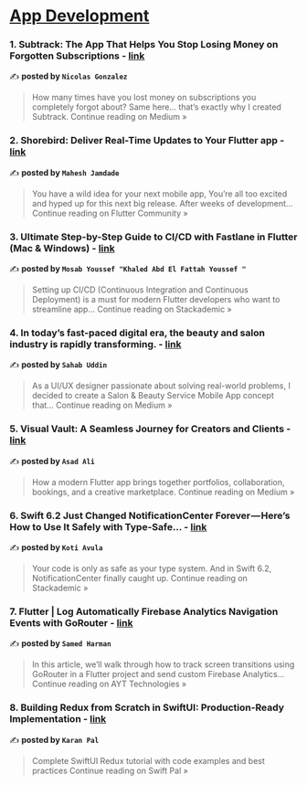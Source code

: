 
<h1><a href=https://medium.com/tag/mobile-app-development/recommended target="_blank" rel="noopener noreferrer">App Development</a></h1>
<h3>1. Subtrack: The App That Helps You Stop Losing Money on Forgotten Subscriptions - <a href="https://nickand.medium.com/subtrack-the-app-that-helps-you-stop-losing-money-on-forgotten-subscriptions-ad6cf3a1a6e7?source=rss------mobile_app_development-5" target="_blank" rel="noopener noreferrer">link</a></h3>

✍️ **posted by `Nicolas Gonzalez`**

<blockquote>How many times have you lost money on subscriptions you completely forgot about? Same here… that’s exactly why I created Subtrack.
Continue reading on Medium »</blockquote>

<h3>2. Shorebird: Deliver Real-Time Updates to Your Flutter app - <a href="https://medium.com/flutter-community/shorebird-deliver-real-time-updates-to-your-flutter-app-9be2adb4215a?source=rss------mobile_app_development-5" target="_blank" rel="noopener noreferrer">link</a></h3>

✍️ **posted by `Mahesh Jamdade`**

<blockquote>You have a wild idea for your next mobile app, You’re all too excited and hyped up for this next big release. After weeks of development…
Continue reading on Flutter Community »</blockquote>

<h3>3. Ultimate Step-by-Step Guide to CI/CD with Fastlane in Flutter (Mac & Windows) - <a href="https://blog.stackademic.com/ultimate-step-by-step-guide-to-ci-cd-with-fastlane-in-flutter-mac-windows-24896ad567d8?source=rss------mobile_app_development-5" target="_blank" rel="noopener noreferrer">link</a></h3>

✍️ **posted by `Mosab Youssef "Khaled Abd El Fattah Youssef "`**

<blockquote>Setting up CI/CD (Continuous Integration and Continuous Deployment) is a must for modern Flutter developers who want to streamline app…
Continue reading on Stackademic »</blockquote>

<h3>4. In today’s fast-paced digital era, the beauty and salon industry is rapidly transforming. - <a href="https://medium.com/@Sahab94/in-todays-fast-paced-digital-era-the-beauty-and-salon-industry-is-rapidly-transforming-2b16f7f15bdf?source=rss------mobile_app_development-5" target="_blank" rel="noopener noreferrer">link</a></h3>

✍️ **posted by `Sahab Uddin`**

<blockquote>As a UI/UX designer passionate about solving real-world problems, I decided to create a Salon & Beauty Service Mobile App concept that…
Continue reading on Medium »</blockquote>

<h3>5.  Visual Vault: A Seamless Journey for Creators and Clients - <a href="https://medium.com/@asadsandhu/visual-vault-a-seamless-journey-for-creators-and-clients-de094017a3e7?source=rss------mobile_app_development-5" target="_blank" rel="noopener noreferrer">link</a></h3>

✍️ **posted by `Asad Ali`**

<blockquote>How a modern Flutter app brings together portfolios, collaboration, bookings, and a creative marketplace.
Continue reading on Medium »</blockquote>

<h3>6. Swift 6.2 Just Changed NotificationCenter Forever — Here’s How to Use It Safely with Type-Safe… - <a href="https://blog.stackademic.com/swift-6-2-just-changed-notificationcenter-forever-heres-how-to-use-it-safely-with-type-safe-5f0897f3e524?source=rss------mobile_app_development-5" target="_blank" rel="noopener noreferrer">link</a></h3>

✍️ **posted by `Koti Avula`**

<blockquote>Your code is only as safe as your type system. And in Swift 6.2, NotificationCenter finally caught up.
Continue reading on Stackademic »</blockquote>

<h3>7. Flutter | Log Automatically Firebase Analytics Navigation Events with GoRouter - <a href="https://medium.com/ayt-technologies/flutter-log-automatically-firebase-analytics-navigation-events-with-gorouter-9807ef5753ab?source=rss------mobile_app_development-5" target="_blank" rel="noopener noreferrer">link</a></h3>

✍️ **posted by `Samed Harman`**

<blockquote>In this article, we’ll walk through how to track screen transitions using GoRouter in a Flutter project and send custom Firebase Analytics…
Continue reading on AYT Technologies »</blockquote>

<h3>8. Building Redux from Scratch in SwiftUI: Production-Ready Implementation - <a href="https://medium.com/swift-pal/building-redux-from-scratch-in-swiftui-production-ready-implementation-bb624322adab?source=rss------mobile_app_development-5" target="_blank" rel="noopener noreferrer">link</a></h3>

✍️ **posted by `Karan Pal`**

<blockquote>Complete SwiftUI Redux tutorial with code examples and best practices
Continue reading on Swift Pal »</blockquote>

